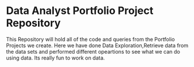 # Data Analyst Portfolio Project Repository
This Repository will hold all of the code and queries from the Portfolio Projects we create.
Here we have done Data Exploration,Retrieve data from the data sets and performed different opeartions to see what we can do using data.
Its really fun to work on data.
